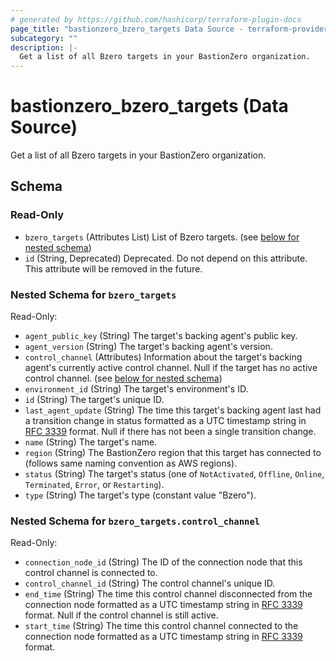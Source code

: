 ```yaml
---
# generated by https://github.com/hashicorp/terraform-plugin-docs
page_title: "bastionzero_bzero_targets Data Source - terraform-provider-bastionzero"
subcategory: ""
description: |-
  Get a list of all Bzero targets in your BastionZero organization.
---
```


# bastionzero_bzero_targets (Data Source)

Get a list of all Bzero targets in your BastionZero organization.



<!-- schema generated by tfplugindocs -->
## Schema

### Read-Only

- `bzero_targets` (Attributes List) List of Bzero targets. (see [below for nested schema](#nestedatt--bzero_targets))
- `id` (String, Deprecated) Deprecated. Do not depend on this attribute. This attribute will be removed in the future.

<a id="nestedatt--bzero_targets"></a>
### Nested Schema for `bzero_targets`

Read-Only:

- `agent_public_key` (String) The target's backing agent's public key.
- `agent_version` (String) The target's backing agent's version.
- `control_channel` (Attributes) Information about the target's backing agent's currently active control channel. Null if the target has no active control channel. (see [below for nested schema](#nestedatt--bzero_targets--control_channel))
- `environment_id` (String) The target's environment's ID.
- `id` (String) The target's unique ID.
- `last_agent_update` (String) The time this target's backing agent last had a transition change in status formatted as a UTC timestamp string in [RFC 3339](https://datatracker.ietf.org/doc/html/rfc3339) format. Null if there has not been a single transition change.
- `name` (String) The target's name.
- `region` (String) The BastionZero region that this target has connected to (follows same naming convention as AWS regions).
- `status` (String) The target's status (one of `NotActivated`, `Offline`, `Online`, `Terminated`, `Error`, or `Restarting`).
- `type` (String) The target's type (constant value "Bzero").

<a id="nestedatt--bzero_targets--control_channel"></a>
### Nested Schema for `bzero_targets.control_channel`

Read-Only:

- `connection_node_id` (String) The ID of the connection node that this control channel is connected to.
- `control_channel_id` (String) The control channel's unique ID.
- `end_time` (String) The time this control channel disconnected from the connection node formatted as a UTC timestamp string in [RFC 3339](https://datatracker.ietf.org/doc/html/rfc3339) format. Null if the control channel is still active.
- `start_time` (String) The time this control channel connected to the connection node formatted as a UTC timestamp string in [RFC 3339](https://datatracker.ietf.org/doc/html/rfc3339) format.



